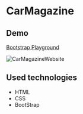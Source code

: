 # CarMagazine

<!-- ## About project
About project -->
## Demo
[Bootstrap Playground](https://olaf-tarkowski.github.io/bootstrap-playground/)

![CarMagazineWebsite](https://user-images.githubusercontent.com/80913259/213187410-daa7dec9-a5fe-42b6-8f7d-5a854bf8e12f.PNG)


## Used technologies
- HTML
- CSS
- BootStrap
